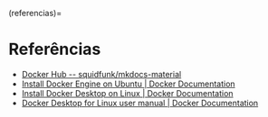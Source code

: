 (referencias)=

# Referências

- [Docker Hub -- squidfunk/mkdocs-material](https://hub.docker.com/r/squidfunk/mkdocs-material)
- [Install Docker Engine on Ubuntu | Docker Documentation](https://docs.docker.com/engine/install/ubuntu/)
- [Install Docker Desktop on Linux | Docker Documentation](https://docs.docker.com/desktop/install/linux-install/)
- [Docker Desktop for Linux user manual | Docker Documentation](https://docs.docker.com/desktop/linux/)
